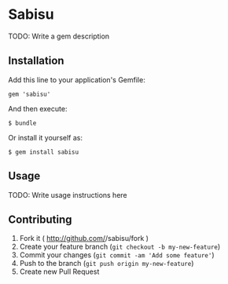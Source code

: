 # Sabisu

TODO: Write a gem description

## Installation

Add this line to your application's Gemfile:

    gem 'sabisu'

And then execute:

    $ bundle

Or install it yourself as:

    $ gem install sabisu

## Usage

TODO: Write usage instructions here

## Contributing

1. Fork it ( http://github.com/<my-github-username>/sabisu/fork )
2. Create your feature branch (`git checkout -b my-new-feature`)
3. Commit your changes (`git commit -am 'Add some feature'`)
4. Push to the branch (`git push origin my-new-feature`)
5. Create new Pull Request
